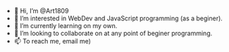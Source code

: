 - 👋 Hi, I’m @Art1809
- 👀 I’m interested in WebDev and JavaScript programming (as a beginer).
- 🌱 I’m currently learning on my own.
- 💞️ I’m looking to collaborate on at any point of beginer programming.
- 📫 To reach me, email me)

<!---
Art1809/Art1809 is a ✨ special ✨ repository because its `README.md` (this file) appears on your GitHub profile.
You can click the Preview link to take a look at your changes.
--->
